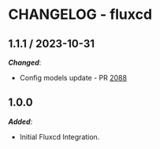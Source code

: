 # CHANGELOG - fluxcd

## 1.1.1 / 2023-10-31

***Changed***:

* Config models update - PR [2088](https://github.com/DataDog/integrations-extras/pull/2088)

## 1.0.0

***Added***:

* Initial Fluxcd Integration.

